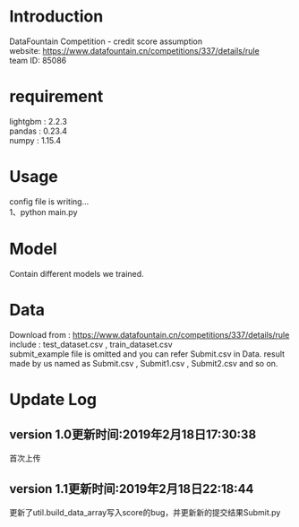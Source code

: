 # Introduction  
DataFountain Competition - credit score assumption  
website: https://www.datafountain.cn/competitions/337/details/rule  
team ID: 85086  
# requirement
lightgbm : 2.2.3  
pandas : 0.23.4  
numpy : 1.15.4  
# Usage 
config file is writing...  
1、python main.py
# Model  
Contain different models we trained.  
# Data  
Download from : https://www.datafountain.cn/competitions/337/details/rule  
include : test_dataset.csv , train_dataset.csv  
submit_example file is omitted and you can refer Submit.csv in Data.
result made by us named as Submit.csv , Submit1.csv , Submit2.csv and so on.  

# Update Log
## version 1.0更新时间:2019年2月18日17:30:38  
首次上传
## version 1.1更新时间:2019年2月18日22:18:44  
更新了util.build_data_array写入score的bug，并更新新的提交结果Submit.py  
